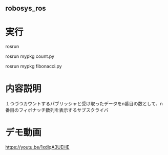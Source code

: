 ## robosys_ros
# 実行
rosrun

rosrun mypkg count.py

rosrun mypkg fibonacci.py
# 内容説明
１つづつカウントするパブリッシャと受け取ったデータをn番目の数として、n番目のフィボナッチ数列を表示するサブスクライバ
# デモ動画
https://youtu.be/1xdlqA3UEHE
